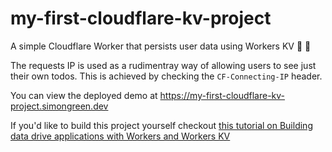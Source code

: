 # my-first-cloudflare-kv-project

A simple Cloudflare Worker that persists user data using Workers KV 🔑 💽

The requests IP is used as a rudimentray way of allowing users to see just their own todos. This is achieved by checking the `CF-Connecting-IP` header.

You can view the deployed demo at https://my-first-cloudflare-kv-project.simongreen.dev

If you'd like to build this project yourself checkout [this tutorial on Building data drive applications with Workers and Workers KV](https://egghead.io/courses/build-data-driven-applications-on-the-edge-with-workers-and-workers-kv-4932f3ea)
